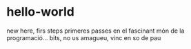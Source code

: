 # hello-world
new here, firs steps
primeres passes en el fascinant món de la programació... bits, no us amagueu, vinc en so de pau
